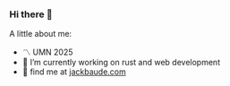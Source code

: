 ### Hi there 👋
A little about me: 
- :part_alternation_mark: UMN 2025
- 🔭 I’m currently working on rust and web development
- :mag_right: find me at [jackbaude.com](https://jackbaude.com)
 
